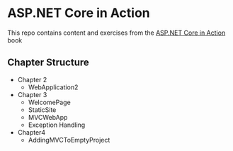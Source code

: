 # ASP.NET Core in Action

This repo contains content and exercises from the [ASP.NET Core in Action](https://www.manning.com/books/asp-net-core-in-action) book 

## Chapter Structure
- Chapter 2
    - WebApplication2
- Chapter 3
    - WelcomePage
    - StaticSite
    - MVCWebApp
    - Exception Handling
- Chapter4
    - AddingMVCToEmptyProject
        